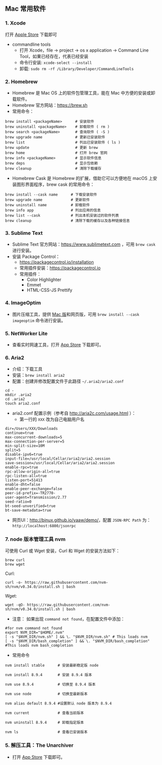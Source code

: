 ## Mac 常用软件
### 1. Xcode
打开 <a href="https://apps.apple.com/cn/app/xcode/id497799835?mt=12">Apple Store</a> 下载即可
* commandline tools
    - 打开 Xcode，file -> project -> os x application -> Command Line
Tool，如果已经存在，代表已经安装
    - 命令行安装:  `xcode-select --install`
    - 卸载: `sudo rm -rf /Library/Developer/CommandLineTools`

### 2. Homebrew
* Homebrew 是 Mac OS 上的软件包管理工具，能在 Mac 中方便的安装或卸载软件。
* Homebrew 官方网站：https://brew.sh
* 常用命令：
```
brew install <packageName>      # 安装软件
brew uninstall <packageName>    # 卸载软件 ( rm )
brew search <packageName>       # 查询软件 ( -S )
brew upgrade name               # 更新已安装软件
brew list                       # 列出已安装软件 ( ls )
brew update                     # 更新 brew
brew home                       # 打开 brew 官网
brew info <packageName>         # 显示软件信息
brew deps                       # 显示包依赖
brew cleanup                    # 清除下载缓存
```
* Homebrew Cask 是 Homebrew 的扩展，借助它可以方便地在 macOS 上安装图形界面程序，brew cask 的常用命令：
```
brew install --cask name      # 下载安装软件
brew upgrade name      		  # 更新软件
brew uninstall name    		  # 卸载软件
brew info app          		  # 列出应用的信息
brew list --cask              # 列出本机安装过的软件列表
brew cleanup           		  # 清除下载的缓存以及各种链接信息
```

### 3. Sublime Text
* Sublime Text 官方网站：https://www.sublimetext.com ，可用 `brew cask` 进行安装。
* 安装 Package Control：
	+ https://packagecontrol.io/installation
	+ 常用插件安装：https://packagecontrol.io
	+ 常用插件：
		* Color Highlighter
		* Emmet
		* HTML-CSS-JS Prettify

### 4. ImageOptim
* 图片压缩工具，提供 <a href="https://imageoptim.com/mac">Mac 版</a>和网页版，可用 `brew install --cask imageoptim` 命令进行安装。

### 5. NetWorker Lite
* 查看实时网速工具，打开 <a href="https://apps.apple.com/cn/app/networker-lite/id1228738830?mt=12">App Store</a> 下载即可。

### 6. Aria2
* 介绍：下载工具
* 安装：`brew install aria2`
* 配置：创建并修改配置文件于此路径 `~/.aria2/aria2.conf`
```
cd -
mkdir .aria2
cd .aria2
touch aria2.conf
```
* aria2.conf 配置示例（参考自 <a href="http://aria2c.com/usage.html">http://aria2c.com/usage.html</a> ）：
	- 第一行的 `XXX` 改为自己电脑用户名
```
dir=/Users/XXX/Downloads
continue=true
max-concurrent-downloads=5
max-connection-per-server=5
min-split-size=10M
split=5
disable-ipv6=true
input-file=/usr/local/Cellar/aria2/aria2.session
save-session=/usr/local/Cellar/aria2/aria2.session
enable-rpc=true
rpc-allow-origin-all=true
rpc-listen-all=true
listen-port=51413
enable-dht=false
enable-peer-exchange=false
peer-id-prefix=-TR2770-
user-agent=Transmission/2.77
seed-ratio=0
bt-seed-unverified=true
bt-save-metadata=true
```
* 网页UI：<a href="http://binux.github.io/yaaw/demo/">http://binux.github.io/yaaw/demo/</a>，配置 `JSON-RPC Path` 为：`http://localhost:6800/jsonrpc`

### 7. node 版本管理工具 nvm
可使用 Curl 或 Wget 安装，Curl 和 Wget 的安装方法如下：
```
brew curl
brew wget
```
Curl:
```
curl -o- https://raw.githubusercontent.com/nvm-sh/nvm/v0.34.0/install.sh | bash
```
Wget:
```
wget -qO- https://raw.githubusercontent.com/nvm-sh/nvm/v0.34.0/install.sh | bash
```
* 注意：
如果出现 `command not found`，在配置文件中添加：
```
#for nvm command not found
export NVM_DIR="$HOME/.nvm"
[ -s "$NVM_DIR/nvm.sh" ] && \. "$NVM_DIR/nvm.sh" # This loads nvm
[ -s "$NVM_DIR/bash_completion" ] && \. "$NVM_DIR/bash_completion" #This loads nvm bash_completion
```

* 常用命令

```
nvm install stable      # 安装最新稳定版 node

nvm install 8.9.4       # 安装 8.9.4 版本

nvm use 8.9.4           # 切换至 8.9.4 版本

nvm use node            # 切换至最新版本

nvm alias default 8.9.4 #设置默认 node 版本为 8.9.4

nvm current             # 查看当前版本

nvm uninstall 8.9.4     # 卸载指定版本

nvm ls                  # 查看已安装版本
```

### 5. 解压工具：The Unarchiver
* 打开 <a href="https://apps.apple.com/cn/app/the-unarchiver/id425424353?mt=12">App Store</a> 下载即可。